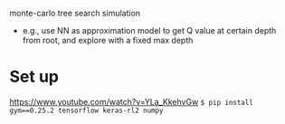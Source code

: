 monte-carlo tree search simulation
- e.g., use NN as approximation model to get Q value at certain depth from root, and explore with a fixed max depth


# Set up
https://www.youtube.com/watch?v=YLa_KkehvGw
`$ pip install gym==0.25.2 tensorflow keras-rl2 numpy`

